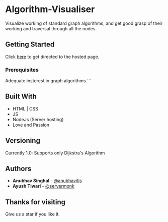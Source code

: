 # Algorithm-Visualiser

Visualize working of standard graph algorithms, and get good grasp of their working and traversal through all the nodes.

## Getting Started

Click [here](https://servermonk.github.io/Algorithm-Visualizer/) to get directed to the hosted page.

### Prerequisites

Adequate insterest in graph algorithms.```

## Built With

* HTML | CSS
* JS
* NodeJs (Server hosting)
* Love and Passion

## Versioning

Currently 1.0: Supports only Dijkstra's Algorithm

## Authors

* **Anubhav Singhal** - [@anubhavitis](https://github.com/anubhavitis)
* **Ayush Tiwari** - [@servermonk](https://github.com/servermonk)

## Thanks for visiting

Give us a star if you like it.
